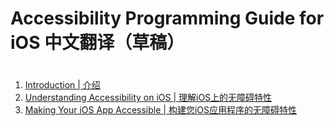 # Accessibility Programming Guide for iOS 中文翻译（草稿）
# 


###
1. [Introduction | 介绍](https://hbwhzk.github.io/a11y-Programming-Guide-for-iOS/Introduction.htm)
2. [Understanding Accessibility on iOS | 理解iOS上的无障碍特性](https://hbwhzk.github.io/a11y-Programming-Guide-for-iOS/Understanding_Accessibility_on_iOS.htm)
3. [Making Your iOS App Accessible | 构建您iOS应用程序的无障碍特性](https://hbwhzk.github.io/a11y-Programming-Guide-for-iOS/Making_Your_iOS_App_Accessible.htm)
